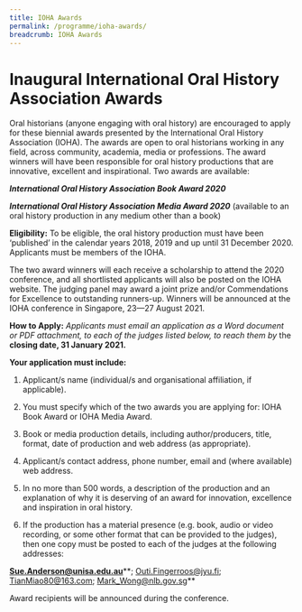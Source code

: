 ```yaml
---
title: IOHA Awards
permalink: /programme/ioha-awards/
breadcrumb: IOHA Awards
---
```

# **Inaugural International Oral History Association Awards**

Oral historians (anyone engaging with oral history) are encouraged to apply for these biennial awards presented by the International Oral History Association (IOHA). The awards are open to oral historians working in any field, across community, academia, media or professions. The award winners will have been responsible for oral history productions that are innovative, excellent and inspirational. Two awards are available:

***International Oral History Association Book Award 2020***

***International Oral History Association Media Award 2020*** (available to an oral history production in any medium other than a book)

**Eligibility:** To be eligible, the oral history production must have been ‘published’ in the calendar years 2018, 2019 and up until 31 December 2020. Applicants must be members of the IOHA.

The two award winners will each receive a scholarship to attend the 2020 conference, and all shortlisted applicants will also be posted on the IOHA website. The judging panel may award a joint prize and/or Commendations for Excellence to outstanding runners-up. Winners will be announced at the IOHA conference in Singapore, 23—27 August 2021.

**How to Apply:** *Applicants must email an application as a Word document or PDF attachment, to each of the judges listed below, to reach them by* the **closing date, 31 January 2021.**

 **Your application must include:**

1. Applicant/s name (individual/s and organisational affiliation, if applicable).

2. You must specify which of the two awards you are applying for: IOHA Book Award or IOHA Media Award.

3. Book or media production details, including author/producers, title, format, date of production and web address (as appropriate).

4. Applicant/s contact address, phone number, email and (where available) web address.

5. In no more than 500 words, a description of the production and an explanation of why it is deserving of an award for innovation, excellence and inspiration in oral history. 

6. If the production has a material presence (e.g. book, audio or video recording, or some other format that can be provided to the judges), then one copy must be posted to each of the judges at the following addresses:

**Sue.Anderson@unisa.edu.au****; Outi.Fingerroos@jyu.fi; TianMiao80@163.com; Mark_Wong@nlb.gov.sg**

Award recipients will be announced during the conference.